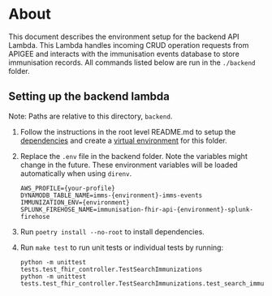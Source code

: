 
# About
This document describes the environment setup for the backend API Lambda.
This Lambda handles incoming CRUD operation requests from APIGEE and interacts with the immunisation events database to store immunisation records. All commands listed below are run in the `./backend` folder.

## Setting up the backend lambda
Note: Paths are relative to this directory, `backend`.

1. Follow the instructions in the root level README.md to setup the [dependencies](../README.md#environment-setup) and create a [virtual environment](../README.md#) for this folder.

2. Replace the `.env` file in the backend folder. Note the variables might change in the future. These environment variables will be loaded automatically when using `direnv`.
    ```
    AWS_PROFILE={your-profile}
    DYNAMODB_TABLE_NAME=imms-{environment}-imms-events
    IMMUNIZATION_ENV={environment}
    SPLUNK_FIREHOSE_NAME=immunisation-fhir-api-{environment}-splunk-firehose
    ```

3. Run `poetry install --no-root` to install dependencies.

4. Run `make test` to run unit tests or individual tests by running:
    ```
    python -m unittest tests.test_fhir_controller.TestSearchImmunizations
    python -m unittest tests.test_fhir_controller.TestSearchImmunizations.test_search_immunizations
    ```
